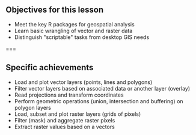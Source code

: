 ---
---

## Objectives for this lesson

- Meet the key R packages for geospatial analysis
- Learn basic wrangling of vector and raster data
- Distinguish "scriptable" tasks from desktop GIS needs

===

## Specific achievements

- Load and plot vector layers (points, lines and polygons)
- Filter vector layers based on associated data or another layer (overlay)
- Read projections and transform coordinates
- Perform geometric operations (union, intersection and buffering) on polygon layers
- Load, subset and plot raster layers (grids of pixels)
- Filter (mask) and aggregate raster pixels
- Extract raster values based on a vectors
